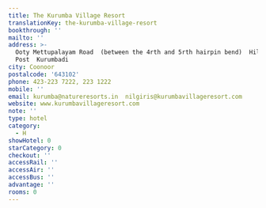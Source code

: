 ```yaml
---
title: The Kurumba Village Resort
translationKey: the-kurumba-village-resort
bookthrough: ''
mailto: ''
address: >-
  Ooty Mettupalayam Road  (between the 4rth and 5rth hairpin bend)  Hill Grove
  Post  Kurumbadi
city: Coonoor
postalcode: '643102'
phone: 423-223 7222, 223 1222
mobile: ''
email: kurumba@natureresorts.in  nilgiris@kurumbavillageresort.com
website: www.kurumbavillageresort.com
note: ''
type: hotel
category:
  - H
showHotel: 0
starCategory: 0
checkout: ''
accessRail: ''
accessAir: ''
accessBus: ''
advantage: ''
rooms: 0
---
```

